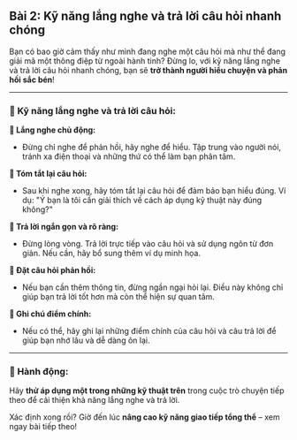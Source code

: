 ## Bài 2: Kỹ năng lắng nghe và trả lời câu hỏi nhanh chóng  

Bạn có bao giờ cảm thấy như mình đang nghe một câu hỏi mà như thể đang giải mã một thông điệp từ ngoài hành tinh? Đừng lo, với kỹ năng lắng nghe và trả lời câu hỏi nhanh chóng, bạn sẽ **trở thành người hiểu chuyện và phản hồi sắc bén**!

---

### 📌 Kỹ năng lắng nghe và trả lời câu hỏi:  

**🔹 Lắng nghe chủ động:**
- Đừng chỉ nghe để phản hồi, hãy nghe để hiểu. Tập trung vào người nói, tránh xa điện thoại và những thứ có thể làm bạn phân tâm.

**🔹 Tóm tắt lại câu hỏi:**
- Sau khi nghe xong, hãy tóm tắt lại câu hỏi để đảm bảo bạn hiểu đúng. Ví dụ: "Ý bạn là tôi cần giải thích về cách áp dụng kỹ thuật này đúng không?"

**🔹 Trả lời ngắn gọn và rõ ràng:**
- Đừng lòng vòng. Trả lời trực tiếp vào câu hỏi và sử dụng ngôn từ đơn giản. Nếu cần, hãy bổ sung thêm ví dụ minh họa.

**🔹 Đặt câu hỏi phản hồi:**
- Nếu bạn cần thêm thông tin, đừng ngần ngại hỏi lại. Điều này không chỉ giúp bạn trả lời tốt hơn mà còn thể hiện sự quan tâm.

**🔹 Ghi chú điểm chính:**
- Nếu có thể, hãy ghi lại những điểm chính của câu hỏi và câu trả lời để giúp bạn nhớ lâu và dễ dàng ôn lại.

---

### 🚀 Hành động:  

Hãy **thử áp dụng một trong những kỹ thuật trên** trong cuộc trò chuyện tiếp theo để cải thiện khả năng lắng nghe và trả lời.

Xác định xong rồi? Giờ đến lúc **nâng cao kỹ năng giao tiếp tổng thể** – xem ngay bài tiếp theo!  